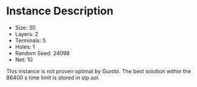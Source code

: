 # Instance Description

* Size: 30
* Layers: 2
* Terminals: 5
* Holes: 1
* Random Seed: 24098
* Net: 10

This instance is not proven optimal by Gurobi.
The best solution within the 86400 s time limit is stored in stp.sol.